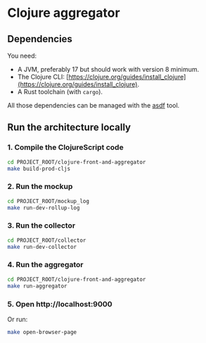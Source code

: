 # Clojure aggregator

## Dependencies

You need:
- A JVM, preferably 17 but should work with version 8 minimum.
- The Clojure CLI: [https://clojure.org/guides/install_clojure](https://clojure.org/guides/install_clojure).
- A Rust toolchain (with `cargo`).

All those dependencies can be managed with the [asdf](https://asdf-vm.com/)
tool.

## Run the architecture locally

### 1. Compile the ClojureScript code

```bash
cd PROJECT_ROOT/clojure-front-and-aggregator
make build-prod-cljs
```

### 2. Run the mockup

```bash
cd PROJECT_ROOT/mockup_log
make run-dev-rollup-log
```

### 3. Run the collector

```bash
cd PROJECT_ROOT/collector
make run-dev-collector
```

### 4. Run the aggregator

```bash
cd PROJECT_ROOT/clojure-front-and-aggregator
make run-aggregator
```

### 5. Open http://localhost:9000

Or run:

```bash
make open-browser-page
```
